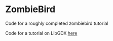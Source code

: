 # ZombieBird
Code for a roughly completed zombiebird tutorial

Code for a tutorial on LibGDX [here](http://www.kilobolt.com/introduction.html)
